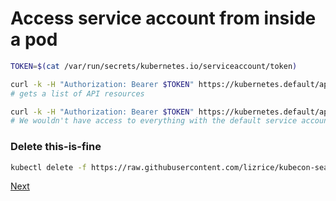 # Access service account from inside a pod

```bash
TOKEN=$(cat /var/run/secrets/kubernetes.io/serviceaccount/token)

curl -k -H "Authorization: Bearer $TOKEN" https://kubernetes.default/api/v1/
# gets a list of API resources

curl -k -H "Authorization: Bearer $TOKEN" https://kubernetes.default/api/v1/namespaces/default/pods
# We wouldn't have access to everything with the default service account
```

### Delete this-is-fine

```bash
kubectl delete -f https://raw.githubusercontent.com/lizrice/kubecon-seattle/master/this-is-fine.yaml
```

[Next](./PAGE-3.md)
